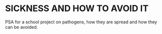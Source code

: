 # SICKNESS AND HOW TO AVOID IT

PSA for a school project on pathogens, how they are spread and how they can be avoided.
